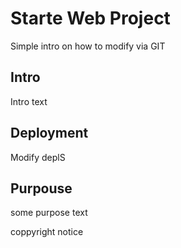 # Starte Web Project

Simple intro on how to modify via GIT

## Intro 

Intro text

## Deployment

Modify deplS

## Purpouse

some purpose text


coppyright notice